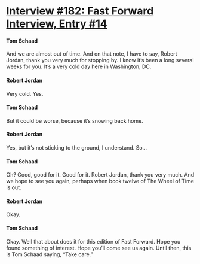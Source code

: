 # [Interview #182: Fast Forward Interview, Entry #14](https://www.theoryland.com/intvmain.php?i=182#14)

#### Tom Schaad

And we are almost out of time. And on that note, I have to say, Robert Jordan, thank you very much for stopping by. I know it’s been a long several weeks for you. It’s a very cold day here in Washington, DC.

#### Robert Jordan

Very cold. Yes.

#### Tom Schaad

But it could be worse, because it’s snowing back home.

#### Robert Jordan

Yes, but it’s not sticking to the ground, I understand. So...

#### Tom Schaad

Oh? Good, good for it. Good for it. Robert Jordan, thank you very much. And we hope to see you again, perhaps when book twelve of The Wheel of Time is out.

#### Robert Jordan

Okay.

#### Tom Schaad

Okay. Well that about does it for this edition of Fast Forward. Hope you found something of interest. Hope you’ll come see us again. Until then, this is Tom Schaad saying, “Take care.”

